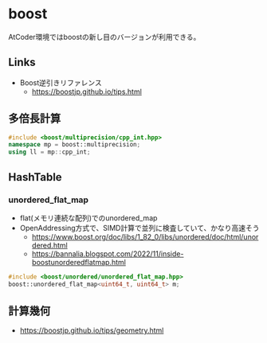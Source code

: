 # boost

AtCoder環境ではboostの新し目のバージョンが利用できる。

## Links

- Boost逆引きリファレンス
  - https://boostjp.github.io/tips.html

## 多倍長計算

```cpp
#include <boost/multiprecision/cpp_int.hpp>
namespace mp = boost::multiprecision;
using ll = mp::cpp_int;
```

## HashTable

### unordered_flat_map

- flat(メモリ連続な配列)でのunordered_map
- OpenAddressing方式で、SIMD計算で並列に検査していて、かなり高速そう
  - https://www.boost.org/doc/libs/1_82_0/libs/unordered/doc/html/unordered.html
  - https://bannalia.blogspot.com/2022/11/inside-boostunorderedflatmap.html

```cpp
#include <boost/unordered/unordered_flat_map.hpp>
boost::unordered_flat_map<uint64_t, uint64_t> m;
```

## 計算幾何

- https://boostjp.github.io/tips/geometry.html
